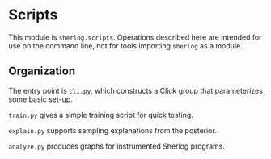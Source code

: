 # Scripts

This module is `sherlog.scripts`. Operations described here are intended for use on the command line, not for tools importing `sherlog` as a module.

## Organization

The entry point is `cli.py`, which constructs a Click group that parameterizes some basic set-up.

`train.py` gives a simple training script for quick testing.

`explain.py` supports sampling explanations from the posterior.

`analyze.py` produces graphs for instrumented Sherlog programs.